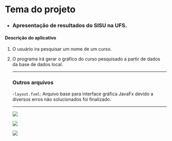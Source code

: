# Tema do projeto

- ### **Apresentação de resultados do SISU na UFS.**

#### Descrição do aplicativo

1. O usuário ira pesquisar um nome de um curso.

2. O programa irá gerar o gráfico do curso pesquisado a partir de dados da base de dados local.

   ***

   ### Outros arquivos

   -`layout.fxml`: Arquivo base para interface gráfica JavaFx devido a diversos erros não solucionados foi finalizado.
   ***

   <a href = "mailto:matheuslimasof.eng@gmail.com"><img src="https://img.shields.io/badge/-Gmail-%23333?style=for-the-badge&logo=gmail&logoColor=white" target="_blank"></a>

   <a href = "https://github.com/Matheuscrz"><img src="https://img.shields.io/github/followers/Matheuscrz?style=for-the-badge" target="_blank"></a>

   <a href = "https://github.com/Matheuscrz/Projeto-Estudantil"><img src="https://img.shields.io/github/forks/Matheuscrz/Projeto-Estudantil?style=for-the-badge" target="_blank"></a>
